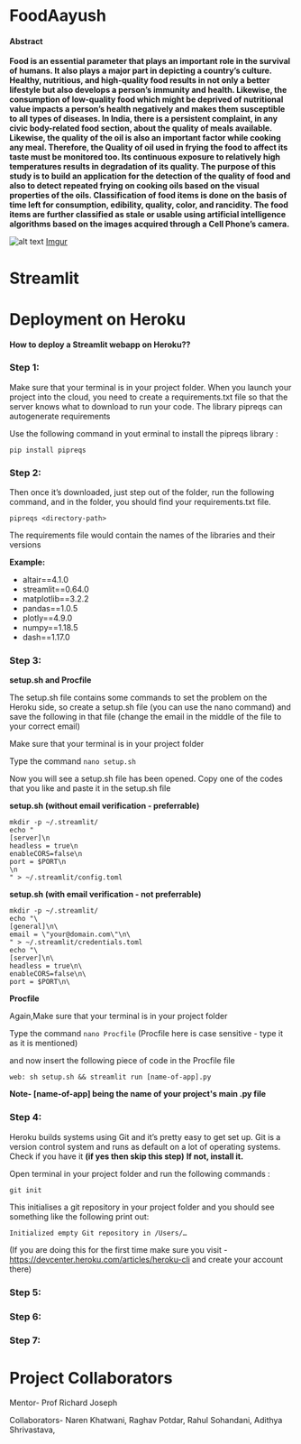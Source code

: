 # FoodAayush

#### Abstract ####

**Food is an essential parameter that plays an important role in the survival of humans. It also plays a major part in depicting a country’s culture. Healthy, nutritious, and high-quality food results in not only a better lifestyle but also develops a person’s immunity and health. Likewise, the consumption of low-quality food which might be deprived of nutritional value impacts a person’s health negatively and makes them susceptible to all types of diseases. In India, there is a persistent complaint, in any civic body-related food section, about the quality of meals available. Likewise, the quality of the oil is also an important factor while cooking any meal. Therefore, the Quality of oil used in frying the food to affect its taste must be monitored too. Its continuous exposure to relatively high temperatures results in degradation of its quality. The purpose of this study is to build an application for the detection of the quality of food and also to detect repeated frying on cooking oils based on the visual properties of the oils. Classification of food items is done on the basis of time left for consumption, edibility, quality, color, and rancidity. The food items are further classified as stale or usable using artificial intelligence algorithms based on the images acquired through a Cell Phone’s camera.**



![alt text](https://imgur.com/OqjjZQA)
[Imgur](https://i.imgur.com/OqjjZQA.jpg)


# Streamlit


# Deployment on Heroku

**How to deploy a Streamlit webapp on Heroku??**

###  Step 1:  ###

Make sure that your terminal is in your project folder. When you launch your project into the cloud, you need to create a requirements.txt file so that the server knows what to download to run your code. The library pipreqs can autogenerate requirements 

Use the following command in yout erminal to install the pipreqs library :

```pip install pipreqs```

###  Step 2:  ###

Then once it’s downloaded, just step out of the folder, run the following command, and in the folder, you should find your requirements.txt file.

```pipreqs <directory-path>```

The requirements file would contain the names of the libraries and their versions

**Example:**

- altair==4.1.0
- streamlit==0.64.0
- matplotlib==3.2.2
- pandas==1.0.5
- plotly==4.9.0
- numpy==1.18.5
- dash==1.17.0

###  Step 3:  ###

**setup.sh and Procfile**

The setup.sh file contains some commands to set the problem on the Heroku side, so create a setup.sh file (you can use the nano command) and save the following in that file (change the email in the middle of the file to your correct email)

Make sure that your terminal is in your project folder

Type the command 
```nano setup.sh```

Now you will see a setup.sh file has been opened. Copy one of the codes that you like and paste it in the setup.sh file

**setup.sh (without email verification - preferrable)**

```
mkdir -p ~/.streamlit/ 
echo " 
[server]\n 
headless = true\n 
enableCORS=false\n 
port = $PORT\n 
\n 
" > ~/.streamlit/config.toml 
```

**setup.sh (with email verification - not preferrable)**

```
mkdir -p ~/.streamlit/
echo "\
[general]\n\
email = \"your@domain.com\"\n\
" > ~/.streamlit/credentials.toml
echo "\
[server]\n\
headless = true\n\
enableCORS=false\n\
port = $PORT\n\
```
**Procfile**

Again,Make sure that your terminal is in your project folder

Type the command 
```nano Procfile```  (Procfile here is case sensitive - type it as it is mentioned)

and now insert the following piece of code in the Procfile file

```web: sh setup.sh && streamlit run [name-of-app].py```

**Note- [name-of-app] being the name of your project's main .py file**

###  Step 4:  ###

Heroku builds systems using Git and it’s pretty easy to get set up. Git is a version control system and runs as default on a lot of operating systems. 
Check if you have it **(if yes then skip this step)** 
**If not, install it.**

Open terminal in your project folder and run the following commands :

```git init```

This initialises a git repository in your project folder and you should see something like the following print out:

```Initialized empty Git repository in /Users/…```

(If you are doing this for the first time make sure you visit - https://devcenter.heroku.com/articles/heroku-cli and create your account there)


###  Step 5:  ###

###  Step 6:  ###

###  Step 7:  ###



# Project Collaborators

Mentor- Prof Richard Joseph

Collaborators- Naren Khatwani, Raghav Potdar, Rahul Sohandani, Adithya Shrivastava,



